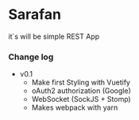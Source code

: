 # Sarafan
it`s will be simple REST App

### Change log
* v0.1
    - Make first Styling with Vuetify
    - oAuth2 authorization (Google)
    - WebSocket (SockJS + Stomp)
    - Makes webpack with yarn